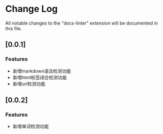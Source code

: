 # Change Log

All notable changes to the "docs-linter" extension will be documented in this file.

## [0.0.1]

### Features

- 新增markdown语法检测功能
- 新增html标签闭合检测功能
- 新增url检测功能

## [0.0.2]

### Features

- 新增单词检测功能
